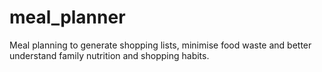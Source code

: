 # meal_planner
Meal planning to generate shopping lists, minimise food waste and better understand family nutrition and shopping habits.

